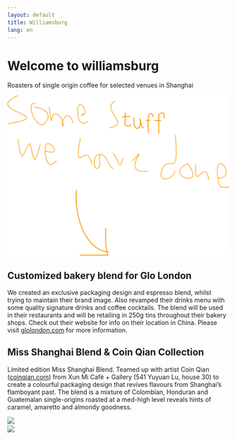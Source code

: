 ```yaml
---
layout: default
title: Williamsburg
lang: en
---
```



<div class="container">

<div id="intro"  class="row center">
    <h1>Welcome to williamsburg</h1>
    <p>Roasters of single origin coffee for selected venues in Shanghai</p>
</div> 

<div id="someshit" class="row handwritten" >
  <div class="col-sm-4 col-sm-offset-4 col-xs-2">
    <img src="graphic/somestuff.svg"/>
  </div>
</div>

<div class="row story">
  <div class="col-sm-7 col-sm-offset-5 col-xs-12">
    <h2>Customized bakery blend for Glo London</h2>
    <p>We created an exclusive packaging design and espresso blend, whilst trying to maintain their brand image. Also revamped their drinks menu with some quality signature drinks and coffee cocktails. The blend will be used in their restaurants and will be retailing in 250g tins throughout their bakery shops. Check out their website for info on their location in China. Please visit <a href="http://www.glolondon.com">glolondon.com</a> for more information.</p>
  </div>
</div>

<div class="row story">
  <div class="col-sm-7 col-xs-12">
    <h2>Miss Shanghai Blend & Coin Qian Collection</h2>
    <p>Limited edition Miss Shanghai Blend. Teamed up with artist Coin Qian (<a href="http://www.coinqian.com">coinqian.com</a>) from Xun Mi Café + Gallery (541 Yuyuan Lu, house 30) to create a colourful packaging design that revives flavours from Shanghai’s flamboyant past. The blend is a mixture of Colombian, Honduran and Guatemalan single-origins roasted at a med-high level reveals hints of caramel, amaretto and almondy goodness.</p>
  </div>
</div>

<div id="glo-labels" class="cup parallax" data-stellar-ratio="0.7" >
  <img class="desktop-only" src="//:0" data-desktop-src="images/labels.png"/>
</div>


<div id="glo-menu" class="cup parallax" data-stellar-ratio="0.5" >
  <img class="desktop-only" src="//:0" data-desktop-src="images/backlabels.png"/>
</div>

</div>


